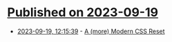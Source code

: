 # [Published on 2023-09-19](index.md)

* [2023-09-19, 12:15:39](https://lobste.rs/s/n6gmpk/more_modern_css_reset) - [A (more) Modern CSS Reset](https://andy-bell.co.uk/a-more-modern-css-reset/)
